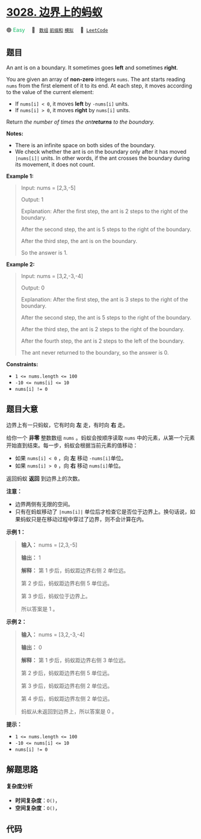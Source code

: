 # [3028. 边界上的蚂蚁](https://leetcode.com/problems/ant-on-the-boundary)

🟢 <font color=#15bd66>Easy</font>&emsp; 🔖&ensp; [`数组`](/leetcode/outline/tag/array.md) [`前缀和`](/leetcode/outline/tag/prefix-sum.md) [`模拟`](/leetcode/outline/tag/simulation.md)&emsp; 🔗&ensp;[`LeetCode`](https://leetcode.com/problems/ant-on-the-boundary)

## 题目

An ant is on a boundary. It sometimes goes **left** and sometimes **right**.

You are given an array of **non-zero** integers `nums`. The ant starts reading
`nums` from the first element of it to its end. At each step, it moves
according to the value of the current element:

  * If `nums[i] < 0`, it moves **left** by `-nums[i]` units.
  * If `nums[i] > 0`, it moves **right** by `nums[i]` units.

Return _the number of times the ant**returns** to the boundary._

**Notes:**

  * There is an infinite space on both sides of the boundary.
  * We check whether the ant is on the boundary only after it has moved `|nums[i]|` units. In other words, if the ant crosses the boundary during its movement, it does not count.



**Example 1:**

> Input: nums = [2,3,-5]
> 
> Output: 1
> 
> Explanation: After the first step, the ant is 2 steps to the right of the boundary.
> 
> After the second step, the ant is 5 steps to the right of the boundary.
> 
> After the third step, the ant is on the boundary.
> 
> So the answer is 1.

**Example 2:**

> Input: nums = [3,2,-3,-4]
> 
> Output: 0
> 
> Explanation: After the first step, the ant is 3 steps to the right of the boundary.
> 
> After the second step, the ant is 5 steps to the right of the boundary.
> 
> After the third step, the ant is 2 steps to the right of the boundary.
> 
> After the fourth step, the ant is 2 steps to the left of the boundary.
> 
> The ant never returned to the boundary, so the answer is 0.

**Constraints:**

  * `1 <= nums.length <= 100`
  * `-10 <= nums[i] <= 10`
  * `nums[i] != 0`


## 题目大意

边界上有一只蚂蚁，它有时向 **左** 走，有时向 **右** 走。

给你一个 **非零** 整数数组 `nums` 。蚂蚁会按顺序读取 `nums` 中的元素，从第一个元素开始直到结束。每一步，蚂蚁会根据当前元素的值移动：

  * 如果 `nums[i] < 0` ，向 **左** 移动 `-nums[i]`单位。
  * 如果 `nums[i] > 0` ，向 **右** 移动 `nums[i]`单位。

返回蚂蚁 **返回** 到边界上的次数。

**注意：**

  * 边界两侧有无限的空间。
  * 只有在蚂蚁移动了 `|nums[i]|` 单位后才检查它是否位于边界上。换句话说，如果蚂蚁只是在移动过程中穿过了边界，则不会计算在内。



**示例 1：**

> 
> 
> 
> 
> 
> **输入：** nums = [2,3,-5]
> 
> **输出：** 1
> 
> **解释：** 第 1 步后，蚂蚁距边界右侧 2 单位远。
> 
> 第 2 步后，蚂蚁距边界右侧 5 单位远。
> 
> 第 3 步后，蚂蚁位于边界上。
> 
> 所以答案是 1 。
> 
> 

**示例 2：**

> 
> 
> 
> 
> 
> **输入：** nums = [3,2,-3,-4]
> 
> **输出：** 0
> 
> **解释：** 第 1 步后，蚂蚁距边界右侧 3 单位远。
> 
> 第 2 步后，蚂蚁距边界右侧 5 单位远。
> 
> 第 3 步后，蚂蚁距边界右侧 2 单位远。
> 
> 第 4 步后，蚂蚁距边界左侧 2 单位远。
> 
> 蚂蚁从未返回到边界上，所以答案是 0 。
> 
> 



**提示：**

  * `1 <= nums.length <= 100`
  * `-10 <= nums[i] <= 10`
  * `nums[i] != 0`


## 解题思路

#### 复杂度分析

- **时间复杂度**：`O()`，
- **空间复杂度**：`O()`，

## 代码

```javascript

```